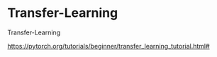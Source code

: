 # Transfer-Learning
Transfer-Learning

https://pytorch.org/tutorials/beginner/transfer_learning_tutorial.html#
